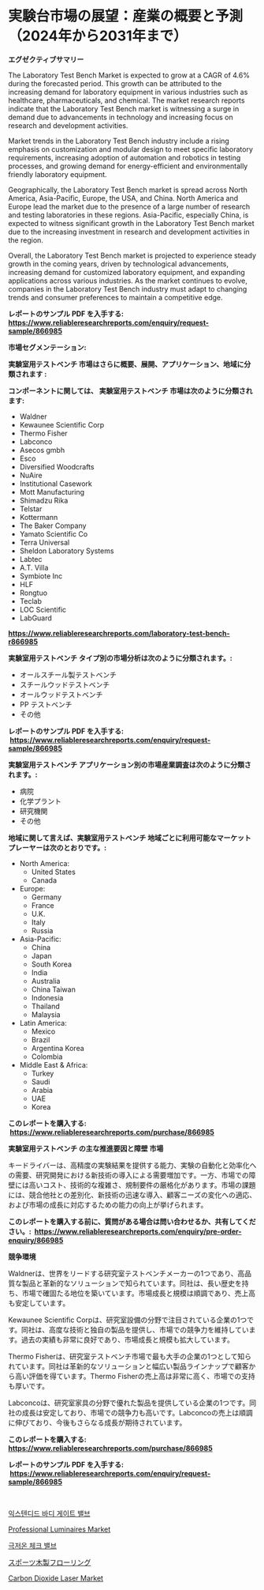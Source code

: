 <p><h1>実験台市場の展望：産業の概要と予測（2024年から2031年まで）</h1></p><p><strong>エグゼクティブサマリー</strong></p>
<p><p>The Laboratory Test Bench Market is expected to grow at a CAGR of 4.6% during the forecasted period. This growth can be attributed to the increasing demand for laboratory equipment in various industries such as healthcare, pharmaceuticals, and chemical. The market research reports indicate that the Laboratory Test Bench market is witnessing a surge in demand due to advancements in technology and increasing focus on research and development activities.</p><p>Market trends in the Laboratory Test Bench industry include a rising emphasis on customization and modular design to meet specific laboratory requirements, increasing adoption of automation and robotics in testing processes, and growing demand for energy-efficient and environmentally friendly laboratory equipment.</p><p>Geographically, the Laboratory Test Bench market is spread across North America, Asia-Pacific, Europe, the USA, and China. North America and Europe lead the market due to the presence of a large number of research and testing laboratories in these regions. Asia-Pacific, especially China, is expected to witness significant growth in the Laboratory Test Bench market due to the increasing investment in research and development activities in the region.</p><p>Overall, the Laboratory Test Bench market is projected to experience steady growth in the coming years, driven by technological advancements, increasing demand for customized laboratory equipment, and expanding applications across various industries. As the market continues to evolve, companies in the Laboratory Test Bench industry must adapt to changing trends and consumer preferences to maintain a competitive edge.</p></p>
<p><strong>レポートのサンプル PDF を入手する: <a href="https://www.reliableresearchreports.com/enquiry/request-sample/866985">https://www.reliableresearchreports.com/enquiry/request-sample/866985</a></strong></p>
<p><strong>市場セグメンテーション:</strong></p>
<p><strong> 実験室用テストベンチ 市場はさらに概要、展開、アプリケーション、地域に分類されます :</strong></p>
<p><strong>コンポーネントに関しては、 実験室用テストベンチ 市場は次のように分類されます: &nbsp;</strong></p>
<p><ul><li>Waldner</li><li>Kewaunee Scientific Corp</li><li>Thermo Fisher</li><li>Labconco</li><li>Asecos gmbh</li><li>Esco</li><li>Diversified Woodcrafts</li><li>NuAire</li><li>Institutional Casework</li><li>Mott Manufacturing</li><li>Shimadzu Rika</li><li>Telstar</li><li>Kottermann</li><li>The Baker Company</li><li>Yamato Scientific Co</li><li>Terra Universal</li><li>Sheldon Laboratory Systems</li><li>Labtec</li><li>A.T. Villa</li><li>Symbiote Inc</li><li>HLF</li><li>Rongtuo</li><li>Teclab</li><li>LOC Scientific</li><li>LabGuard</li></ul></p>
<p><strong><a href="https://www.reliableresearchreports.com/laboratory-test-bench-r866985">https://www.reliableresearchreports.com/laboratory-test-bench-r866985</a></strong></p>
<p><strong> 実験室用テストベンチ タイプ別の市場分析は次のように分類されます。:</strong></p>
<p><ul><li>オールスチール製テストベンチ</li><li>スチールウッドテストベンチ</li><li>オールウッドテストベンチ</li><li>PP テストベンチ</li><li>その他</li></ul></p>
<p><strong>レポートのサンプル PDF を入手する: &nbsp;<a href="https://www.reliableresearchreports.com/enquiry/request-sample/866985">https://www.reliableresearchreports.com/enquiry/request-sample/866985</a></strong></p>
<p><strong> 実験室用テストベンチ アプリケーション別の市場産業調査は次のように分類されます。:</strong></p>
<p><ul><li>病院</li><li>化学プラント</li><li>研究機関</li><li>その他</li></ul></p>
<p><strong>地域に関して言えば、実験室用テストベンチ 地域ごとに利用可能なマーケットプレーヤーは次のとおりです。:</strong></p>
<p><ul>
    <li>
        North America:
        <ul>
            <li>United States</li>
            <li>Canada</li>
        </ul>
    </li>
    <li>
        Europe:
        <ul>
            <li>Germany</li>
            <li>France</li>
            <li>U.K.</li>
            <li>Italy</li>
            <li>Russia</li>
        </ul>
    </li>
    <li>
        Asia-Pacific:
        <ul>
            <li>China</li>
            <li>Japan</li>
            <li>South Korea</li>
            <li>India</li>
            <li>Australia</li>
            <li>China Taiwan</li>
            <li>Indonesia</li>
            <li>Thailand</li>
            <li>Malaysia</li>
        </ul>
    </li>
    <li>
        Latin America:
        <ul>
            <li>Mexico</li>
            <li>Brazil</li>
            <li>Argentina Korea</li>
            <li>Colombia</li>
        </ul>
    </li>
    <li>
        Middle East & Africa:
        <ul>
            <li>Turkey</li>
            <li>Saudi</li>
            <li>Arabia</li>
            <li>UAE</li>
            <li>Korea</li>
        </ul>
    </li>
    </ul></p>
<p><strong>このレポートを購入する: &nbsp;<a href="https://www.reliableresearchreports.com/purchase/866985">https://www.reliableresearchreports.com/purchase/866985</a></strong></p>
<p><strong>実験室用テストベンチ の主な推進要因と障壁 市場</strong></p>
<p><p>キードライバーは、高精度の実験結果を提供する能力、実験の自動化と効率化への需要、研究開発における新技術の導入による需要増加です。一方、市場での障壁には高いコスト、技術的な複雑さ、規制要件の厳格化があります。市場の課題には、競合他社との差別化、新技術の迅速な導入、顧客ニーズの変化への適応、および市場の成長に対応するための能力の向上が挙げられます。</p></p>
<p><strong>このレポートを購入する前に、質問がある場合は問い合わせるか、共有してください。:&nbsp; <a href="https://www.reliableresearchreports.com/enquiry/pre-order-enquiry/866985">https://www.reliableresearchreports.com/enquiry/pre-order-enquiry/866985</a></strong></p>
<p><strong>競争環境</strong></p>
<p><p>Waldnerは、世界をリードする研究室テストベンチメーカーの1つであり、高品質な製品と革新的なソリューションで知られています。同社は、長い歴史を持ち、市場で確固たる地位を築いています。市場成長と規模は順調であり、売上高も安定しています。</p><p>Kewaunee Scientific Corpは、研究室設備の分野で注目されている企業の1つです。同社は、高度な技術と独自の製品を提供し、市場での競争力を維持しています。過去の実績も非常に良好であり、市場成長と規模も拡大しています。</p><p>Thermo Fisherは、研究室テストベンチ市場で最も大手の企業の1つとして知られています。同社は革新的なソリューションと幅広い製品ラインナップで顧客から高い評価を得ています。Thermo Fisherの売上高は非常に高く、市場での支持も厚いです。</p><p>Labconcoは、研究室家具の分野で優れた製品を提供している企業の1つです。同社の成長は安定しており、市場での競争力も高いです。Labconcoの売上は順調に伸びており、今後もさらなる成長が期待されています。</p></p>
<p><strong>このレポートを購入する: &nbsp; <a href="https://www.reliableresearchreports.com/purchase/866985">https://www.reliableresearchreports.com/purchase/866985</a></strong></p>
<p><strong>レポートのサンプル PDF を入手する: &nbsp;<a href="https://www.reliableresearchreports.com/enquiry/request-sample/866985">https://www.reliableresearchreports.com/enquiry/request-sample/866985</a></strong><strong></strong></p>
<p>&nbsp;</p>
<p><p><a href="https://github.com/JeromeRtyau89966/Market-Research-Report-List-1/blob/main/982449130928.md">익스텐디드 바디 게이트 밸브</a></p><p><a href="https://github.com/Whitneyboyettebo9kiw7yr13/Market-Research-Report-List-2/blob/main/professional-luminaires-market.md">Professional Luminaires Market</a></p><p><a href="https://github.com/TimmyMann6767/Market-Research-Report-List-1/blob/main/600103030927.md">극저온 체크 밸브</a></p><p><a href="https://github.com/AriMuller2009/Market-Research-Report-List-1/blob/main/881428333516.md">スポーツ木製フローリング</a></p><p><a href="https://github.com/PeterParrish5/Market-Research-Report-List-4/blob/main/carbon-dioxide-laser-market.md">Carbon Dioxide Laser Market</a></p></p>
